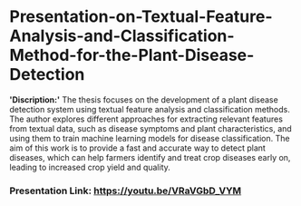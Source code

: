 # Presentation-on-Textual-Feature-Analysis-and-Classification-Method-for-the-Plant-Disease-Detection

**'Discription:'** The thesis focuses on the development of a plant disease detection system using textual feature analysis and classification methods. The author explores different approaches for extracting relevant features from textual data, such as disease symptoms and plant characteristics, and using them to train machine learning models for disease classification. The aim of this work is to provide a fast and accurate way to detect plant diseases, which can help farmers identify and treat crop diseases early on, leading to increased crop yield and quality.


### **Presentation Link:** https://youtu.be/VRaVGbD_VYM
